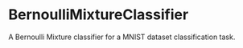 # BernoulliMixtureClassifier
A Bernoulli Mixture classifier for a MNIST dataset classification task.
